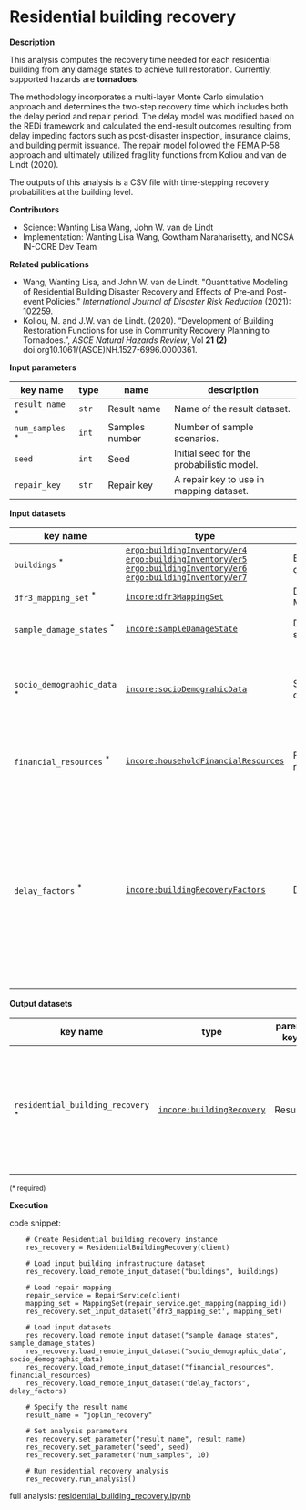 # Residential building recovery

**Description**

This analysis computes the recovery time needed for each residential building from any damage states 
to achieve full restoration. Currently, supported hazards are **tornadoes**.

The methodology incorporates a multi-layer Monte Carlo simulation approach and 
determines the two-step recovery time which includes both the delay period and repair 
period. The delay model was modified based on the REDi framework and calculated 
the end-result outcomes resulting from delay impeding factors such as post-disaster 
inspection, insurance claims, and building permit issuance. The repair model followed 
the FEMA P-58 approach and ultimately utilized fragility functions from Koliou and 
van de Lindt (2020).

The outputs of this analysis is a CSV file with time-stepping recovery probabilities at the building level.

**Contributors**

- Science: Wanting Lisa Wang, John W. van de Lindt
- Implementation: Wanting Lisa Wang, Gowtham Naraharisetty, and NCSA IN-CORE Dev Team

**Related publications**

- Wang, Wanting Lisa, and John W. van de Lindt. "Quantitative Modeling of Residential Building Disaster Recovery and Effects of Pre-and Post-event Policies." *International Journal of Disaster Risk Reduction* (2021): 102259.
- Koliou, M. and J.W. van de Lindt. (2020). “Development of Building Restoration Functions for use in Community Recovery Planning to Tornadoes.”, *ASCE Natural Hazards Review*, Vol **21 (2)** doi.org10.1061/(ASCE)NH.1527-6996.0000361.

**Input parameters**

key name | type | name | description
--- | --- | --- | ---
`result_name` <sup>*</sup> | `str` | Result name | Name of the result dataset.
`num_samples` <sup>*</sup> | `int` | Samples number | Number of sample scenarios.
`seed` | `int` | Seed | Initial seed for the probabilistic model.
`repair_key` | `str` | Repair key | A repair key to use in mapping dataset.

**Input datasets**

key name | type | name | description
--- | --- | --- | ---
`buildings` <sup>*</sup> | [`ergo:buildingInventoryVer4`](https://incore.ncsa.illinois.edu/semantics/api/types/ergo:buildingInventoryVer4)<br>[`ergo:buildingInventoryVer5`](https://incore.ncsa.illinois.edu/semantics/api/types/ergo:buildingInventoryVer5)<br>[`ergo:buildingInventoryVer6`](https://incore.ncsa.illinois.edu/semantics/api/types/ergo:buildingInventoryVer6)<br>[`ergo:buildingInventoryVer7`](https://incore.ncsa.illinois.edu/semantics/api/types/ergo:buildingInventoryVer7) | Building dataset |  A building dataset.
`dfr3_mapping_set` <sup>*</sup> | [`incore:dfr3MappingSet`](https://incore.ncsa.illinois.edu/semantics/api/types/incore:dfr3MappingSet) | DFR3 Mapping Set | DFR3 Mapping Set.
`sample_damage_states` <sup>*</sup> | [`incore:sampleDamageState`](https://incore.ncsa.illinois.edu/semantics/api/types/incore:sampleDamageState) | Damage states | Sample damage states.
`socio_demographic_data` <sup>*</sup> | [`incore:socioDemograhicData`](https://incore.ncsa.illinois.edu/semantics/api/types/incore:socioDemograhicData) | Socio demographic | Socio-demographic data with household income group predictions.
`financial_resources` <sup>*</sup> | [`incore:householdFinancialResources`](https://incore.ncsa.illinois.edu/semantics/api/types/incore:householdFinancialResources) | Financial resources | Financial resources by household income groups.
`delay_factors` <sup>*</sup> | [`incore:buildingRecoveryFactors`](https://incore.ncsa.illinois.edu/semantics/api/types/incore:buildingRecoveryFactors) | Delay factors | Delay impeding factors such as post-disaster inspection, insurance claim,<br>and government permit based on building's damage state. Provided by REDi framework.

**Output datasets**

key name | type | parent key | name | description
--- | --- | --- | --- | ---
`residential_building_recovery` <sup>*</sup> | [`incore:buildingRecovery`](https://incore.ncsa.illinois.edu/semantics/api/types/incore:buildingRecovery) | Results | A dataset containing results (format: CSV)<br>with percentages of residential building recovery.

<small>(* required)</small>

**Execution**

code snippet:

```
    # Create Residential building recovery instance
    res_recovery = ResidentialBuildingRecovery(client)
    
    # Load input building infrastructure dataset
    res_recovery.load_remote_input_dataset("buildings", buildings)

    # Load repair mapping
    repair_service = RepairService(client)
    mapping_set = MappingSet(repair_service.get_mapping(mapping_id))
    res_recovery.set_input_dataset('dfr3_mapping_set', mapping_set)
    
    # Load input datasets  
    res_recovery.load_remote_input_dataset("sample_damage_states", sample_damage_states)
    res_recovery.load_remote_input_dataset("socio_demographic_data", socio_demographic_data)
    res_recovery.load_remote_input_dataset("financial_resources", financial_resources)
    res_recovery.load_remote_input_dataset("delay_factors", delay_factors)

    # Specify the result name
    result_name = "joplin_recovery"

    # Set analysis parameters
    res_recovery.set_parameter("result_name", result_name)
    res_recovery.set_parameter("seed", seed)
    res_recovery.set_parameter("num_samples", 10)

    # Run residential recovery analysis
    res_recovery.run_analysis()
```

full analysis: [residential_building_recovery.ipynb](https://github.com/IN-CORE/incore-docs/blob/main/notebooks/residential_building_recovery.ipynb)